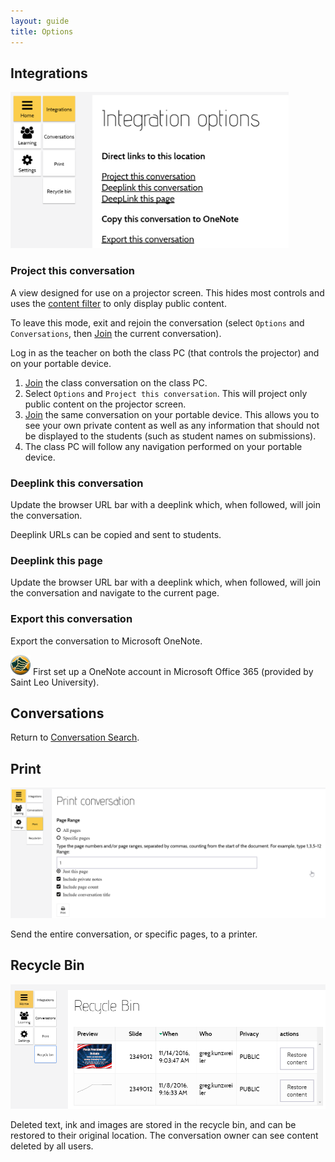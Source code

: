 ```yaml
---
layout: guide
title: Options
---
```


## Integrations

<img src="images/guide-options-integration.png" alt="Integrations" height="250px"/>

### Project this conversation

A view designed for use on a projector screen.
This hides most controls and uses the [content filter](guide-learning.html#content-filter) to only display public content. 

To leave this mode, exit and rejoin the conversation (select `Options` and `Conversations`, 
then [Join](guide-conversation-search.html#join-a-conversation) the current conversation). 

<div class="tip">
Log in as the teacher on both the class PC (that controls the projector) and on your portable device.

<ol>
<li><a href="guide-conversation-search.html#join-a-conversation">Join</a> the class conversation on the class PC.</li> 
<li>Select <code>Options</code> and <code>Project this conversation</code>. This will project only public content on the projector screen.</li>
<li><a href="guide-conversation-search.html#join-a-conversation">Join</a> the same conversation on your portable device.
This allows you to see your own private content as well as any information that should not be displayed to the students (such as student names on submissions).</li>
<li>The class PC will follow any navigation performed on your portable device.</li>
</ol>
</div>

### Deeplink this conversation 

Update the browser URL bar with a deeplink which, when followed, will join the conversation.
 
<div class="tip">Deeplink URLs can be copied and sent to students.</div>

### Deeplink this page

Update the browser URL bar with a deeplink which, when followed, will join the conversation and navigate to the current page.

### Export this conversation 

Export the conversation to Microsoft OneNote.
 
<div class="tip"><img src="images/slu-32.png" alt="Saint Leo University"/> First set up a OneNote account in Microsoft Office 365 (provided by Saint Leo University).</div>

## Conversations

Return to [Conversation Search]({{site.baseurl}}/guide-conversation.html).

## Print

![Print](images/guide-options-print.png)

Send the entire conversation, or specific pages, to a printer. 

## Recycle Bin

![Recycle Bin](images/guide-recycle-bin.png)

Deleted text, ink and images are stored in the recycle bin, and can be restored to their original location.
The conversation owner can see content deleted by all users.
